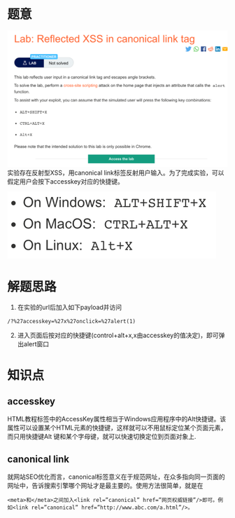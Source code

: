 # 题意
![](pic/11-1.png)
实验存在反射型XSS，用canonical link标签反射用户输入。为了完成实验，可以假定用户会按下accesskey对应的快捷键。

![](pic/key.png)
# 解题思路
1. 在实验的url后加入如下payload并访问
```
/?%27accesskey=%27x%27onclick=%27alert(1)
```

2. 进入页面后按对应的快捷键(control+alt+x,x由accesskey的值决定)，即可弹出alert窗口
# 知识点


## accesskey

HTML教程标签中的AccessKey属性相当于Windows应用程序中的Alt快捷键。该属性可以设置某个HTML元素的快捷键，这样就可以不用鼠标定位某个页面元素，而只用快捷键Alt 键和某个字母键，就可以快速切换定位到页面对象上.

## canonical link

就网站SEO优化而言，canonical标签意义在于规范网址，在众多指向同一页面的网址中，告诉搜索引擎哪个网址才是最主要的。使用方法很简单，就是在
```
<meta>和</meta>之间加入<link rel=”canonical” href=”网页权威链接”/>即可。例如<link rel=”canonical” href=”http://www.abc.com/a.html”/>。
```